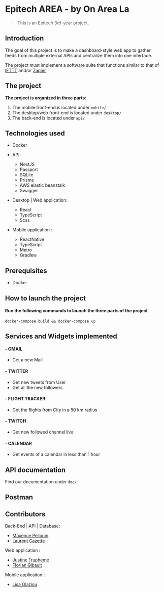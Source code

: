 # Epitech AREA - by On Area La
> This is an Epitech 3rd-year project.

## Introduction
The goal of this project is to make a dashboard-style web app to gather feeds from multiple external APIs and centralize them into one interface.

The project must implement a software suite that functions similar to that of [IFTTT](https://ifttt.com/) and/or [Zapier](https://zapier.com/)

## The project
<strong>The project is organized in three parts:</strong>
1. The mobile front-end is located under `mobile/`
2. The desktop/web front-end is located under `desktop/`
3. The back-end is located under `api/`

## Technologies used
- Docker

- API:
  - NestJS
  - Passport
  - SQLite
  - Prisma
  - AWS elastic beanstalk
  - Swagger
 
- Desktop | Web application:
  - React
  - TypeScript
  - Scss

- Mobile application :
  - ReactNative
  - TypeScript
  - Metro
  - Gradlew 

## Prerequisites
- Docker

## How to launch the project
#### Run the following commands to launch the three parts of the project
```
docker-compose build && docker-compose up
```

## Services and Widgets implemented
#### - GMAIL
  - Get a new Mail

#### - TWITTER
  - Get new tweets from User
  - Get all the new followers

#### - FLIGHT TRACKER
  - Get the flights from City in a 50 km radius

#### - TWITCH
  - Get new followed channel live

#### - CALENDAR
  - Get events of a calendar in less than 1 hour

## API documentation
Find our documentation under `doc/`

## Postman

## Contributors
Back-End | API | Database:
- [Maxence Pellouin](https://github.com/mpellouin)
- [Laurent Cazette](https://github.com/Laurent-cazette)

Web application :
- [Justine Trupheme](https://github.com/Flackho)
- [Florian Gibault](https://github.com/Fgib)

Mobile application :
- [Lisa Glaziou](https://github.com/LisaGHeclys)
